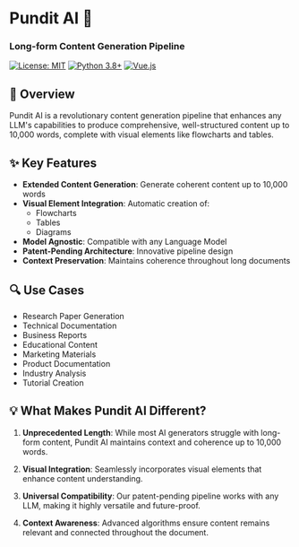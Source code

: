 # Pundit AI 🚀
### Long-form Content Generation Pipeline

[![License: MIT](https://img.shields.io/badge/License-MIT-yellow.svg)](https://opensource.org/licenses/MIT)
[![Python 3.8+](https://img.shields.io/badge/python-3.8+-blue.svg)](https://www.python.org/downloads/)
[![Vue.js](https://img.shields.io/badge/Vue.js-3.x-green.svg)](https://vuejs.org/)

## 🎯 Overview

Pundit AI is a revolutionary content generation pipeline that enhances any LLM's capabilities to produce comprehensive, well-structured content up to 10,000 words, complete with visual elements like flowcharts and tables.

## ✨ Key Features

- **Extended Content Generation**: Generate coherent content up to 10,000 words
- **Visual Element Integration**: Automatic creation of:
  - Flowcharts
  - Tables
  - Diagrams
- **Model Agnostic**: Compatible with any Language Model
- **Patent-Pending Architecture**: Innovative pipeline design
- **Context Preservation**: Maintains coherence throughout long documents

## 🔍 Use Cases

- Research Paper Generation
- Technical Documentation
- Business Reports
- Educational Content
- Marketing Materials
- Product Documentation
- Industry Analysis
- Tutorial Creation

## 💡 What Makes Pundit AI Different?

1. **Unprecedented Length**: While most AI generators struggle with long-form content, Pundit AI maintains context and coherence up to 10,000 words.

2. **Visual Integration**: Seamlessly incorporates visual elements that enhance content understanding.

3. **Universal Compatibility**: Our patent-pending pipeline works with any LLM, making it highly versatile and future-proof.

4. **Context Awareness**: Advanced algorithms ensure content remains relevant and connected throughout the document.


